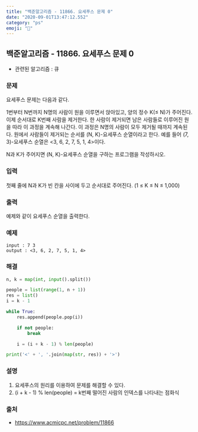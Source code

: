 ```yaml
---
title: "백준알고리즘 - 11866. 요세푸스 문제 0"
date: "2020-09-01T13:47:12.552"
category: "ps"
emoji: "🌄"
---
```


## 백준알고리즘 - 11866. 요세푸스 문제 0

- 관련된 알고리즘 : 큐

### 문제

요세푸스 문제는 다음과 같다.

1번부터 N번까지 N명의 사람이 원을 이루면서 앉아있고, 양의 정수 K(≤ N)가 주어진다. 이제 순서대로 K번째 사람을 제거한다. 한 사람이 제거되면 남은 사람들로 이루어진 원을 따라 이 과정을 계속해 나간다. 이 과정은 N명의 사람이 모두 제거될 때까지 계속된다. 원에서 사람들이 제거되는 순서를 (N, K)-요세푸스 순열이라고 한다. 예를 들어 (7, 3)-요세푸스 순열은 <3, 6, 2, 7, 5, 1, 4>이다.

N과 K가 주어지면 (N, K)-요세푸스 순열을 구하는 프로그램을 작성하시오.

### 입력

첫째 줄에 N과 K가 빈 칸을 사이에 두고 순서대로 주어진다. (1 ≤ K ≤ N ≤ 1,000)

### 출력

예제와 같이 요세푸스 순열을 출력한다.

### 예제

```
input : 7 3
output : <3, 6, 2, 7, 5, 1, 4>
```

### 해결

```python
n, k = map(int, input().split())

people = list(range(1, n + 1))
res = list()
i = k - 1

while True:
    res.append(people.pop(i))

    if not people:
        break

    i = (i + k - 1) % len(people)

print('<' + ', '.join(map(str, res)) + '>')
```

### 설명

1. 요세푸스의 원리를 이용하여 문제를 해결할 수 있다.
2. (i + k - 1) % len(people) = k번째 떨어진 사람의 인덱스를 나타내는 점화식

### 출처

- https://www.acmicpc.net/problem/11866

